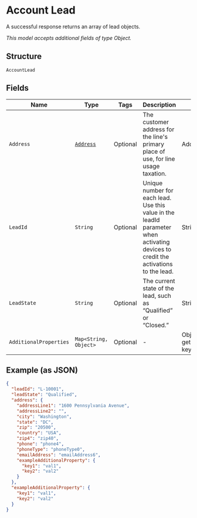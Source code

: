 
# Account Lead

A successful response returns an array of lead objects.

*This model accepts additional fields of type Object.*

## Structure

`AccountLead`

## Fields

| Name | Type | Tags | Description | Getter | Setter |
|  --- | --- | --- | --- | --- | --- |
| `Address` | [`Address`](../../doc/models/address.md) | Optional | The customer address for the line's primary place of use, for line usage taxation. | Address getAddress() | setAddress(Address address) |
| `LeadId` | `String` | Optional | Unique number for each lead. Use this value in the leadId parameter when activating devices to credit the activations to the lead. | String getLeadId() | setLeadId(String leadId) |
| `LeadState` | `String` | Optional | The current state of the lead, such as “Qualified” or “Closed.” | String getLeadState() | setLeadState(String leadState) |
| `AdditionalProperties` | `Map<String, Object>` | Optional | - | Object getAdditionalProperty(String key) | additionalProperty(String key, Object value) |

## Example (as JSON)

```json
{
  "leadId": "L-10001",
  "leadState": "Qualified",
  "address": {
    "addressLine1": "1600 Pennsylvania Avenue",
    "addressLine2": "",
    "city": "Washington",
    "state": "DC",
    "zip": "20500",
    "country": "USA",
    "zip4": "zip40",
    "phone": "phone4",
    "phoneType": "phoneType0",
    "emailAddress": "emailAddress6",
    "exampleAdditionalProperty": {
      "key1": "val1",
      "key2": "val2"
    }
  },
  "exampleAdditionalProperty": {
    "key1": "val1",
    "key2": "val2"
  }
}
```

